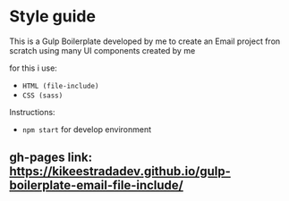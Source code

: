 # Style guide

This is a Gulp Boilerplate developed by me to create an Email project fron scratch using many UI components created by me

for this i use:
* ```HTML (file-include)```
* ```CSS (sass)```

Instructions: 
* ```npm start``` for develop environment

## gh-pages link: https://kikeestradadev.github.io/gulp-boilerplate-email-file-include/

